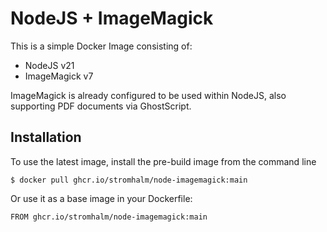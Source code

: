 # NodeJS + ImageMagick
This is a simple Docker Image consisting of:

* NodeJS v21
* ImageMagick v7

ImageMagick is already configured to be used within NodeJS, also supporting PDF documents via GhostScript.

## Installation
To use the latest image, install the pre-build image from the command line
```
$ docker pull ghcr.io/stromhalm/node-imagemagick:main
```
Or use it as a base image in your Dockerfile:
```
FROM ghcr.io/stromhalm/node-imagemagick:main
```
